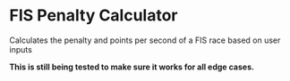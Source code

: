 # FIS Penalty Calculator
Calculates the penalty and points per second of a FIS race based on user inputs

**This is still being tested to make sure it works for all edge cases.**
